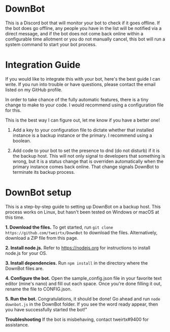 # DownBot

This is a Discord bot that will monitor your bot to check if it goes offline. If the bot does go offline, any people you have in the list
will be notified via a direct message, and if the bot does not come back online within a configurable time allotment or you do not
manually cancel, this bot will run a system command to start your bot process.

# Integration Guide

If you would like to integrate this with your bot, here's the best guide I can write. If you run into trouble or have questions, please contact the email listed on my GitHub profile.

In order to take chance of the fully automatic features, there is a tiny change to make to your code. I would recommend using a configuration file for this.

This is the best way I can figure out, let me know if you have a better one!

1. Add a key to your configuration file to dictate whether that installed instance is a backup instance or the primary. I recommend using a boolean.

2. Add code to your bot to set the presence to dnd (do not disturb) if it is the backup host. This will not only signal to developers that something is wrong, but it is a status change that is overriden automatically when the primary instance comes back online. That change signals DownBot to terminate its backup process.

# DownBot setup

This is a step-by-step guide to setting up DownBot on a backup host. This process works on Linux, but hasn't been tested on Windows or macOS at this time.

**1. Download the files.** To get started, run ```git clone https://github.com/tweirtx/DownBot``` to download the files. Alternatively, download a ZIP file from this page.

**2. Install node.js.** Refer to https://nodejs.org for instructions to install node.js for your OS.

**3. Install dependencies.** Run ```npm install``` in the directory where the DownBot files are.

**4. Configure the bot.** Open the sample_config.json file in your favorite text editor (mine's nano) and fill out each space. Once you're done filling it out, rename the file to CONFIG.json.

**5. Run the bot.** Congratulations, it should be done! Go ahead and run ```node downbot.js``` in the DownBot folder. If you see the word ready appear, then you have successfully started the bot!"

**Troubleshooting** If the bot is misbehaving, contact tweirtx#9400 for assistance.